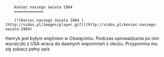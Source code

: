 
        Koniec naszego świata 1964 
        =============
        
        [![Koniec naszego świata 1964 ](http://vidos.pl/images/player.gif)](http://vidos.pl/koniec-naszego-swiata-1964)
        
        
 Henryk jest byłym więźniem w Oświęcimiu. Podczas oprowadzania po nim wycieczki z USA wraca do dawnych wspomnień z obozu. Przypomina mu się zobacz pełny opis
    